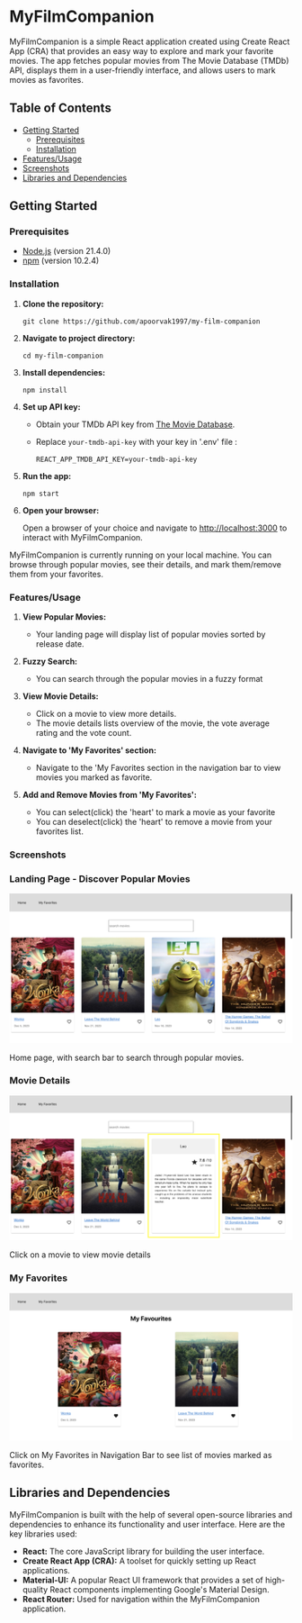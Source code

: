 # MyFilmCompanion

MyFilmCompanion is a simple React application created using Create React App (CRA) that provides an easy way to explore and mark your favorite movies. The app fetches popular movies from The Movie Database (TMDb) API, displays them in a user-friendly interface, and allows users to mark movies as favorites.

## Table of Contents

- [Getting Started](#getting-started)
  - [Prerequisites](#prerequisites)
  - [Installation](#installation)
- [Features/Usage](#usage)
- [Screenshots](#screenshots)
- [Libraries and Dependencies](#libs)

## Getting Started

### Prerequisites

- [Node.js](https://nodejs.org/) (version 21.4.0)
- [npm](https://www.npmjs.com/) (version 10.2.4)

### Installation

1. **Clone the repository:**

   ``` 
   git clone https://github.com/apoorvak1997/my-film-companion
   ```

2. **Navigate to project directory:** 

    ```
    cd my-film-companion
    ```

3. **Install dependencies:**

    ```
    npm install 
    ```

4. **Set up API key:**

    - Obtain your TMDb API key from [The Movie Database](https://www.themoviedb.org/documentation/api).
    - Replace `your-tmdb-api-key` with your key in '.env' file :

        ```
        REACT_APP_TMDB_API_KEY=your-tmdb-api-key
        ```
5. **Run the app:**

    ```
    npm start
    ```
6. **Open your browser:**

    Open a browser of your choice and navigate to [http://localhost:3000](http://localhost:3000) to interact with MyFilmCompanion.

MyFilmCompanion is currently running on your local machine. You can browse through popular movies, see their details, and mark them/remove them from your favorites. 

### Features/Usage

1. **View Popular Movies:**
   - Your landing page will display list of popular movies sorted by release date.

2. **Fuzzy Search:**
   - You can search through the popular movies in a fuzzy format

3. **View Movie Details:**
   - Click on a movie to view more details.
   - The movie details lists overview of the movie, the vote average rating and the vote count.

4. **Navigate to 'My Favorites' section:**
   - Navigate to the 'My Favorites section in the navigation bar to view movies you marked as favorite.

5. **Add and Remove Movies from 'My Favorites':**
   - You can select(click) the 'heart' to mark a movie as your favorite
   - You can deselect(click) the 'heart' to remove a movie from your favorites list.

### Screenshots

### Landing Page - Discover Popular Movies
![Landing Page](screenshots/landing-page.png)

Home page, with search bar to search through popular movies.

### Movie Details 
![Movie Details](screenshots/movie-details.png)

Click on a movie to view movie details 

### My Favorites
![My Favorites](screenshots/my-favorites.png)

Click on My Favorites in Navigation Bar to see list of movies marked as favorites.

## Libraries and Dependencies

MyFilmCompanion is built with the help of several open-source libraries and dependencies to enhance its functionality and user interface. Here are the key libraries used:

- **React:** The core JavaScript library for building the user interface.
- **Create React App (CRA):** A toolset for quickly setting up React applications.
- **Material-UI:** A popular React UI framework that provides a set of high-quality React components implementing Google's Material Design.
- **React Router:** Used for navigation within the MyFilmCompanion application.

